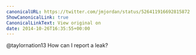 ```yaml
---
canonicalURL: https://twitter.com/jmjordan/status/526411916692815872
ShowCanonicalLink: true
CanonicalLinkText: View original on
date: 2014-10-26T16:35:55+00:00
---
```

@taylornation13 How can I report a leak?